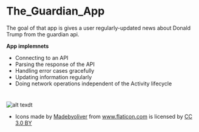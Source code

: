 # The_Guardian_App
The goal of that app is gives a user regularly-updated news about Donald Trump from the guardian api.

__App implemnets__
* Connecting to an API
* Parsing the response of the API
* Handling error cases gracefully
* Updating information regularly
* Doing network operations independent of the Activity lifecycle
#

![alt texdt](https://cloud.githubusercontent.com/assets/26036800/25998548/2e15f68a-372a-11e7-95d2-572a73d22b7c.png)

* <div>Icons made by <a href="http://www.flaticon.com/authors/madebyoliver" title="Madebyoliver">Madebyoliver</a> from <a href="http://www.flaticon.com" title="Flaticon">www.flaticon.com</a> is licensed by <a href="http://creativecommons.org/licenses/by/3.0/" title="Creative Commons BY 3.0" target="_blank">CC 3.0 BY</a></div>
